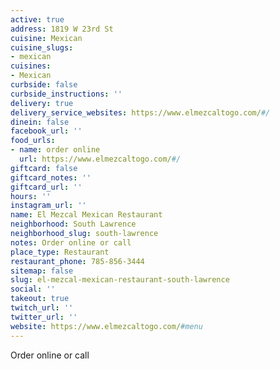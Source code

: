 ```yaml
---
active: true
address: 1819 W 23rd St
cuisine: Mexican
cuisine_slugs:
- mexican
cuisines:
- Mexican
curbside: false
curbside_instructions: ''
delivery: true
delivery_service_websites: https://www.elmezcaltogo.com/#/
dinein: false
facebook_url: ''
food_urls:
- name: order online
  url: https://www.elmezcaltogo.com/#/
giftcard: false
giftcard_notes: ''
giftcard_url: ''
hours: ''
instagram_url: ''
name: El Mezcal Mexican Restaurant
neighborhood: South Lawrence
neighborhood_slug: south-lawrence
notes: Order online or call
place_type: Restaurant
restaurant_phone: 785-856-3444
sitemap: false
slug: el-mezcal-mexican-restaurant-south-lawrence
social: ''
takeout: true
twitch_url: ''
twitter_url: ''
website: https://www.elmezcaltogo.com/#menu
---
```


Order online or call